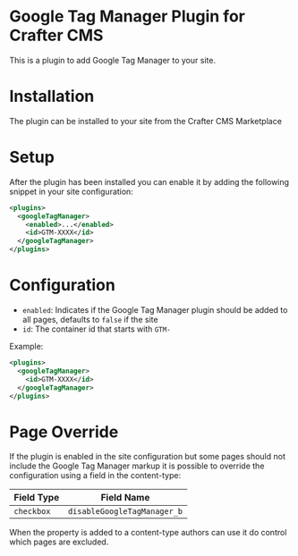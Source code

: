 # Google Tag Manager Plugin for Crafter CMS

This is a plugin to add Google Tag Manager to your site.

# Installation

The plugin can be installed to your site from the Crafter CMS Marketplace

# Setup

After the plugin has been installed you can enable it by adding the following snippet in your site configuration:

```xml
<plugins>
  <googleTagManager>
    <enabled>...</enabled>
    <id>GTM-XXXX</id>
  </googleTagManager>
</plugins>
```

# Configuration

- `enabled`: Indicates if the Google Tag Manager plugin should be added to all pages, defaults to `false` if the site
- `id`: The container id that starts with `GTM-`

Example:

```xml
<plugins>
  <googleTagManager>
    <id>GTM-XXXX</id>
  </googleTagManager>
</plugins>
```

# Page Override

If the plugin is enabled in the site configuration but some pages should not include the Google Tag Manager markup it
is possible to override the configuration using a field in the content-type:

| Field Type |  Field Name                 |
|------------|-----------------------------|
| `checkbox` | `disableGoogleTagManager_b` |

When the property is added to a content-type authors can use it do control which pages are excluded.
